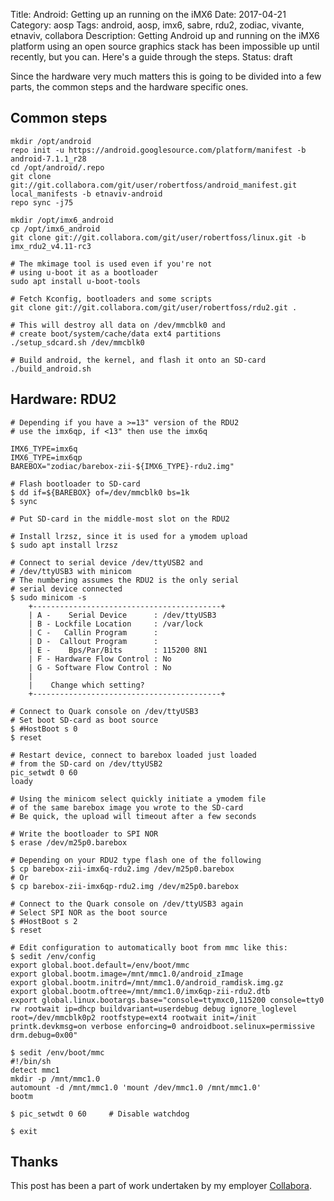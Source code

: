 Title: Android: Getting up an running on the iMX6
Date: 2017-04-21
Category: aosp
Tags: android, aosp, imx6, sabre, rdu2, zodiac, vivante, etnaviv, collabora
Description: Getting Android up and running on the iMX6 platform using an open source graphics stack has been impossible up until recently, but you can. Here's a guide through the steps.
Status: draft

Since the hardware very much matters this is going to be divided into a few parts, the common steps and the hardware specific ones.

## Common steps

    mkdir /opt/android
    repo init -u https://android.googlesource.com/platform/manifest -b android-7.1.1_r28
    cd /opt/android/.repo
    git clone git://git.collabora.com/git/user/robertfoss/android_manifest.git local_manifests -b etnaviv-android
    repo sync -j75

    mkdir /opt/imx6_android
    cp /opt/imx6_android
    git clone git://git.collabora.com/git/user/robertfoss/linux.git -b imx_rdu2_v4.11-rc3

    # The mkimage tool is used even if you're not
    # using u-boot it as a bootloader
    sudo apt install u-boot-tools

    # Fetch Kconfig, bootloaders and some scripts
    git clone git://git.collabora.com/git/user/robertfoss/rdu2.git .

    # This will destroy all data on /dev/mmcblk0 and
    # create boot/system/cache/data ext4 partitions 
    ./setup_sdcard.sh /dev/mmcblk0
    
    # Build android, the kernel, and flash it onto an SD-card
    ./build_android.sh

## Hardware: RDU2

    # Depending if you have a >=13" version of the RDU2
    # use the imx6qp, if <13" then use the imx6q
    
    IMX6_TYPE=imx6q
    IMX6_TYPE=imx6qp
    BAREBOX="zodiac/barebox-zii-${IMX6_TYPE}-rdu2.img"
    
    # Flash bootloader to SD-card
    $ dd if=${BAREBOX} of=/dev/mmcblk0 bs=1k
    $ sync

    # Put SD-card in the middle-most slot on the RDU2
    
    # Install lrzsz, since it is used for a ymodem upload
    $ sudo apt install lrzsz

    # Connect to serial device /dev/ttyUSB2 and
    # /dev/ttyUSB3 with minicom
    # The numbering assumes the RDU2 is the only serial
    # serial device connected
    $ sudo minicom -s
        +------------------------------------------+
        | A -    Serial Device      : /dev/ttyUSB3
        | B - Lockfile Location     : /var/lock
        | C -   Callin Program      :
        | D -  Callout Program      :
        | E -    Bps/Par/Bits       : 115200 8N1
        | F - Hardware Flow Control : No
        | G - Software Flow Control : No
        |
        |    Change which setting?
        +------------------------------------------+ 
     
    # Connect to Quark console on /dev/ttyUSB3
    # Set boot SD-card as boot source 
    $ #HostBoot s 0
    $ reset
    
    # Restart device, connect to barebox loaded just loaded
    # from the SD-card on /dev/ttyUSB2
    pic_setwdt 0 60
    loady
    
    # Using the minicom select quickly initiate a ymodem file
    # of the same barebox image you wrote to the SD-card
    # Be quick, the upload will timeout after a few seconds
    
    # Write the bootloader to SPI NOR
    $ erase /dev/m25p0.barebox
    
    # Depending on your RDU2 type flash one of the following
    $ cp barebox-zii-imx6q-rdu2.img /dev/m25p0.barebox
    # Or
    $ cp barebox-zii-imx6qp-rdu2.img /dev/m25p0.barebox
    
    # Connect to the Quark console on /dev/ttyUSB3 again
    # Select SPI NOR as the boot source
    $ #HostBoot s 2
    $ reset
        
    # Edit configuration to automatically boot from mmc like this:
    $ sedit /env/config
    export global.boot.default=/env/boot/mmc
    export global.bootm.image=/mnt/mmc1.0/android_zImage
    export global.bootm.initrd=/mnt/mmc1.0/android_ramdisk.img.gz
    export global.bootm.oftree=/mnt/mmc1.0/imx6qp-zii-rdu2.dtb
    export global.linux.bootargs.base="console=ttymxc0,115200 console=tty0 rw rootwait ip=dhcp buildvariant=userdebug debug ignore_loglevel root=/dev/mmcblk0p2 rootfstype=ext4 rootwait init=/init printk.devkmsg=on verbose enforcing=0 androidboot.selinux=permissive drm.debug=0x00"

    $ sedit /env/boot/mmc
    #!/bin/sh
    detect mmc1
    mkdir -p /mnt/mmc1.0
    automount -d /mnt/mmc1.0 'mount /dev/mmc1.0 /mnt/mmc1.0'
    bootm

    $ pic_setwdt 0 60     # Disable watchdog

    $ exit 

## Thanks
This post has been a part of work undertaken by my employer [Collabora](http://www.collabora.com).
